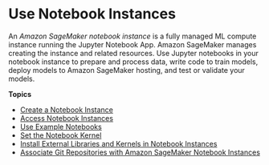 # Use Notebook Instances<a name="nbi"></a>

An *Amazon SageMaker notebook instance* is a fully managed ML compute instance running the Jupyter Notebook App\. Amazon SageMaker manages creating the instance and related resources\. Use Jupyter notebooks in your notebook instance to prepare and process data, write code to train models, deploy models to Amazon SageMaker hosting, and test or validate your models\.

**Topics**
+ [Create a Notebook Instance](howitworks-create-ws.md)
+ [Access Notebook Instances](howitworks-access-ws.md)
+ [Use Example Notebooks](howitworks-nbexamples.md)
+ [Set the Notebook Kernel](howitworks-set-kernel.md)
+ [Install External Libraries and Kernels in Notebook Instances](nbi-add-external.md)
+ [Associate Git Repositories with Amazon SageMaker Notebook Instances](nbi-git-repo.md)